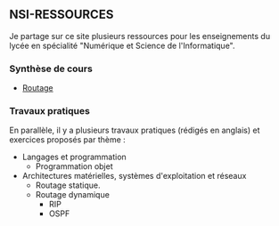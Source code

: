 ## NSI-RESSOURCES

Je partage sur ce site plusieurs ressources pour les enseignements du lycée en spécialité "Numérique et Science de l'Informatique".

### Synthèse de cours
* [Routage](https://lier0.github.io/nsi-ressources/routage/)


### Travaux pratiques

En parallèle, il y a plusieurs travaux pratiques (rédigés en anglais) et exercices proposés par thème :
* Langages et programmation
  * Programmation objet
* Architectures matérielles, systèmes d'exploitation et réseaux
  * Routage statique.
  * Routage dynamique
    * RIP
    * OSPF

